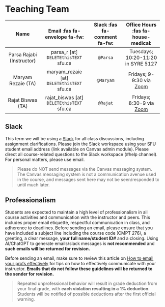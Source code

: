 # Teaching Team


|         **Name**          |     **Email** :fas fa-envelope fa-fw:      | **Slack** :fas fa-comment fa-fw: | **Office Hours**     :fas fa-house-medical: |
| :-----------------------: | :----------------------------------------: | :------------------------------: | :-----------------------------------------: |
| Parsa Rajabi (Instructor) |    parsa_r [at] `DELETEthisTEXT` sfu.ca    |             `@Parsa`             |     Tuesdays; 10:20-11:20 in SYRE 5127      |
|    Maryam Rezaie (TA)     | maryam_rezaie [at] `DELETEthisTEXT` sfu.ca |            `@Maryam`             |                     Fridays; 9-9:30 via [Zoom](https://sfu.zoom.us/j/82375103559?pwd=H3a0RFNsjlyAVY1ccZZurHHKSNgPcT.1)                     |
|     Rajat Biswas (TA)     | rajat_biswas [at] `DELETEthisTEXT` sfu.ca  |             `@Rajat`             |                     Fridays; 8:30-9 via [Zoom](https://sfu.zoom.us/j/6788106634)                     |

## Slack

This term we will be using a [Slack](https://cmpt276-fall2024.slack.com) for all class discussions, including assignment clarifications. Please join the Slack workspace using your SFU student email address (link available on Canvas admin module). Please direct all course-related questions to the Slack workspace (#help channel). For personal matters, please use email. 

> Please do NOT send messages via the Canvas messaging system. The Canvas messaging system is not a communication avenue used in the course, and messages sent here may not be seen/responded to until much later.

## Professionalism 

Students are expected to maintain a high level of professionalism in all course activities and communication with the instructor and peers. This includes proper email etiquette, respectful communication in class, and adherence to deadlines. Before sending an email, please ensure that you have included a subject line including the course code (CMPT 276), a greeting, a clear message, **your full name/student ID#** and a closing. Using AI/ChatGPT to generate emails/slack messages is **not recommended** and **such emails will be returned for revision.**

Before sending an email, make sure to review this article on [How to email your profs effectively](https://students.ubc.ca/ubclife/inbox-1-email-profs-effectively) for tips on how to effectively communicate with your instructor. **Emails that do not follow these guidelines will be returned to the sender for revision.**

> Repeated unprofessional behavior will result in grade deduction from your final grade, with **each violation resulting in a 1% deduction**. Students will be notified of possible deductions after the first official warning.


